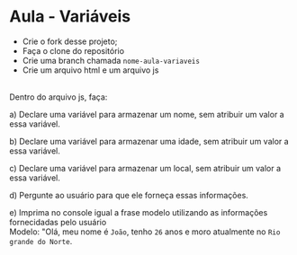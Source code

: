 # Aula - Variáveis

- Crie o fork desse projeto;
- Faça o clone do repositório
- Crie uma branch chamada `nome-aula-variaveis`
- Crie um arquivo html e um arquivo js
<br>
  Dentro do arquivo js, faça:
  
  a) Declare uma variável para armazenar um nome, sem atribuir um valor a essa variável.

  b) Declare uma variável para armazenar uma idade, sem atribuir um valor a essa variável.
  
  c) Declare uma variável para armazenar um local, sem atribuir um valor a essa variável.

  d) Pergunte ao usuário para que ele forneça essas informações.

  e) Imprima no console igual a frase modelo utilizando as informações fornecidadas pelo usuário
  <br>
    Modelo: "Olá, meu nome é `João`, tenho `26` anos e moro atualmente no `Rio grande do Norte`.
